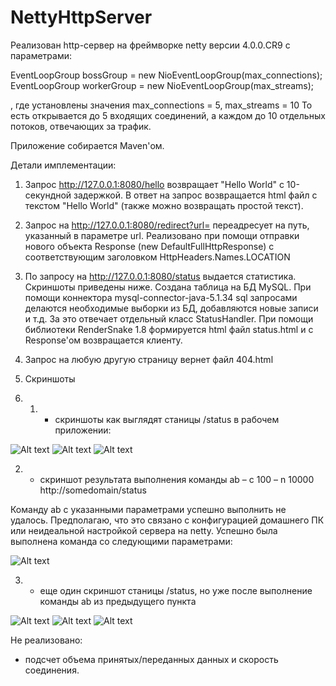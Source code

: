 # NettyHttpServer

Реализован  http-сервер на фреймворке netty версии 4.0.0.CR9 с параметрами:

EventLoopGroup bossGroup = new NioEventLoopGroup(max_connections);
EventLoopGroup workerGroup = new NioEventLoopGroup(max_streams);

, где установлены значения max_connections = 5, max_streams = 10
То есть открывается до 5 входящих соединений, а каждом до 10 отдельных потоков, отвечающих за трафик.

Приложение собирается Maven'ом.


Детали имплементации:

1. Запрос http://127.0.0.1:8080/hello возвращает "Hello World" с 10-секундной задержкой. В ответ на запрос возвращается
html файл с текстом "Hello World" (также можно возвращать простой текст).

2. Запрос на http://127.0.0.1:8080/redirect?url=<url> переадресует на путь, указанный в параметре url.
 Реализовано при помощи отправки нового объекта Response (new DefaultFullHttpResponse) 
с соответствующим заголовком HttpHeaders.Names.LOCATION

3. По запросу на http://127.0.0.1:8080/status выдается статистика. Скриншоты приведены ниже.
Создана таблица на БД MySQL. При помощи коннектора mysql-connector-java-5.1.34 sql запросами делаются 
необходимые выборки из БД, добавляются новые записи и т.д.
За это отвечает отдельный класс StatusHandler. При помощи библиотеки RenderSnake 1.8 формируется html файл 
status.html и с Response'ом возвращается клиенту.

4. Запрос на любую другую страницу вернет файл 404.html

5. Скриншоты
6. 1) - скриншоты как выглядят станицы /status в рабочем приложении:

![Alt text](/report/1_1_status_before.png?raw=true "Screenshot before 1")
![Alt text](/report/1_2_status_before.png?raw=true "Screenshot before 2")
![Alt text](/report/1_3_status_before.png?raw=true "Screenshot before 3")

2)  - скриншот результата выполнения команды ab – c 100 – n 10000 http://somedomain/status

Команду ab с указанными параметрами успешно выполнить не удалось. Предполагаю, что это связано с конфигурацией
домашнего ПК или неидеальной настройкой сервера на netty.
Успешно была выполнена команда со следующими параметрами:

![Alt text](/report/status_ab.png?raw=true "Screenshot ab")

3)  - еще один скриншот станицы /status, но уже после выполнение команды ab из предыдущего пункта

![Alt text](/report/2_1_status_after.png?raw=true "Screenshot after 1")
![Alt text](/report/2_2_status_after.png?raw=true "Screenshot after 2")
![Alt text](/report/2_3_status_after.png?raw=true "Screenshot after 3")


Не реализовано:
- подсчет объема принятых/переданных данных и скорость соединения.
